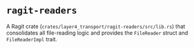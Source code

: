 # `ragit-readers`

A Ragit crate (`crates/layer4_transport/ragit-readers/src/lib.rs`) that consolidates all file-reading logic and provides the `FileReader` struct and `FileReaderImpl` trait.